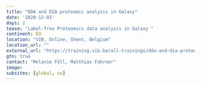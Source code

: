 ```yaml
---
title: "DDA and DIA proteomic analysis in Galaxy"
date: '2020-12-03'
days: 2
tease: "Label-free Proteomics data analysis in Galaxy "
continent: EU
location: "VIB, Online, Ghent, Belgium"
location_url: ""
external_url: "https://training.vib.be/all-trainings/dda-and-dia-proteomic-analysis-galaxy"
gtn: true
contact: "Melanie Föll, Matthias Fahrner"
image: 
subsites: [global, us]
---
```

